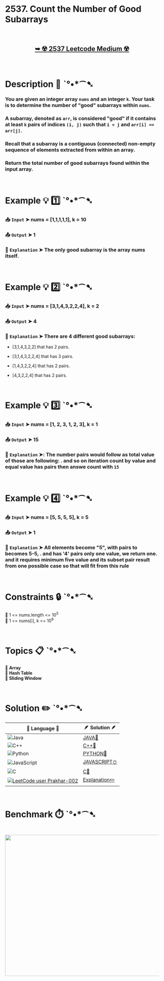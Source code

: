 # 2537. Count the Number of Good Subarrays

</br>

<h2 align="center"> 

<a href="https://leetcode.com/problems/count-the-number-of-good-subarrays/description/?envType=daily-question&envId=2025-04-16"><strong>➥ ☢️ 2537 Leetcode Medium ☢️ </strong></a>
</h2>

</br>

# Description 📜 ˋ°•*⁀➷

### You are given an integer array `nums` and an integer `k`. Your task is to determine the number of "good" subarrays within `nums`.

### A subarray, denoted as `arr`, is considered "good" if it contains at least `k` pairs of indices `(i, j)` such that `i < j` and `arr[i] == arr[j]`.

### Recall that a subarray is a contiguous (connected) non-empty sequence of elements extracted from within an array.

### Return the total number of good subarrays found within the input array.

</br>

# Example 💡 1️⃣ ˋ°•*⁀➷

  ### 📥 `Input`  ➤ nums = [1,1,1,1,1], k = 10

  ### 📤 `Output`  ➤ 1

  ### 🔦 `Explanation`  ➤ The only good subarray is the array nums itself.

</br>

# Example 💡 2️⃣ ˋ°•*⁀➷

  ### 📥 `Input` ➤ nums = [3,1,4,3,2,2,4], k = 2

  ### 📤 `Output`  ➤ 4

  ### 🔦 `Explanation` ➤ There are 4 different good subarrays:

- [3,1,4,3,2,2] that has 2 pairs.

- [3,1,4,3,2,2,4] that has 3 pairs.

- [1,4,3,2,2,4] that has 2 pairs.

- [4,3,2,2,4] that has 2 pairs.

</br>

# Example 💡 3️⃣ ˋ°•*⁀➷

  ### 📥 `Input` ➤ nums = [1, 2, 3, 1, 2, 3], k = 1

  ### 📤 `Output`  ➤ 15

  ### 🔦 `Explanation`  ➤: The number pairs would follow as total value of those are following: . and so on iteration count by value and equal value has pairs then answe count with `15`

</br>

# Example 💡 4️⃣ ˋ°•*⁀➷

  ### 📥 `Input`  ➤ nums = [5, 5, 5, 5], k = 5
  
  ### 📤 `Output`  ➤ 1

  ### 🔦 `Explanation`  ➤ All elements become "5", with pairs to becomes  5-5, . and has '4' pairs only one value, we return one. and  it requires minimum five value and its subset pair result from one possible case so that will fit from this rule

</br>

# Constraints 🔒 ˋ°•*⁀➷

🔹 1 <= nums.length <= 10<sup>5</sup> </br>
🔹 1 <= nums[i], k <= 10<sup>9</sup> </br>

</br>

# Topics 📋 ˋ°•*⁀➷

🔸 **Array**  </br>
🔸 **Hash Table**  </br>
🔸 **Sliding Window**  </br>

</br>

# Solution ✏️ ˋ°•*⁀➷

| 📒 Language 📒  | 🪶 Solution 🪶 |
| ------------- | ------------- |
|  ![Java](https://img.shields.io/badge/java-%23ED8B00.svg?style=for-the-badge&logo=openjdk&logoColor=white)  | [JAVA🍁]() |
|  ![C++](https://img.shields.io/badge/c++-%2300599C.svg?style=for-the-badge&logo=c%2B%2B&logoColor=white)  | [C++🎲]()  |
|  ![Python](https://img.shields.io/badge/python-3670A0?style=for-the-badge&logo=python&logoColor=ffdd54)    | [PYTHON🍰]() |
| ![JavaScript](https://img.shields.io/badge/javascript-%23323330.svg?style=for-the-badge&logo=javascript&logoColor=%23F7DF1E)   | [JAVASCRIPT☃️]() |
|   ![C](https://img.shields.io/badge/c-%2300599C.svg?style=for-the-badge&logo=c&logoColor=white)   | [C💖]()  |
| [![LeetCode user Prakhar-002](https://img.shields.io/badge/dynamic/json?style=for-the-badge&labelColor=black&color=%23ffa116&label=Solved&query=solvedOverTotal&url=https%3A%2F%2Fleetcode-badge.vercel.app%2Fapi%2Fusers%2FPrakhar-002&logo=leetcode&logoColor=yellow)](https://leetcode.com/Prakhar-002/)  | [Explanation✏️]() |

</br>

# Benchmark ⏱️ ˋ°•*⁀➷

<h1  align="center" >

<img src ="" width = "700px" height="462px" />

</h1>
